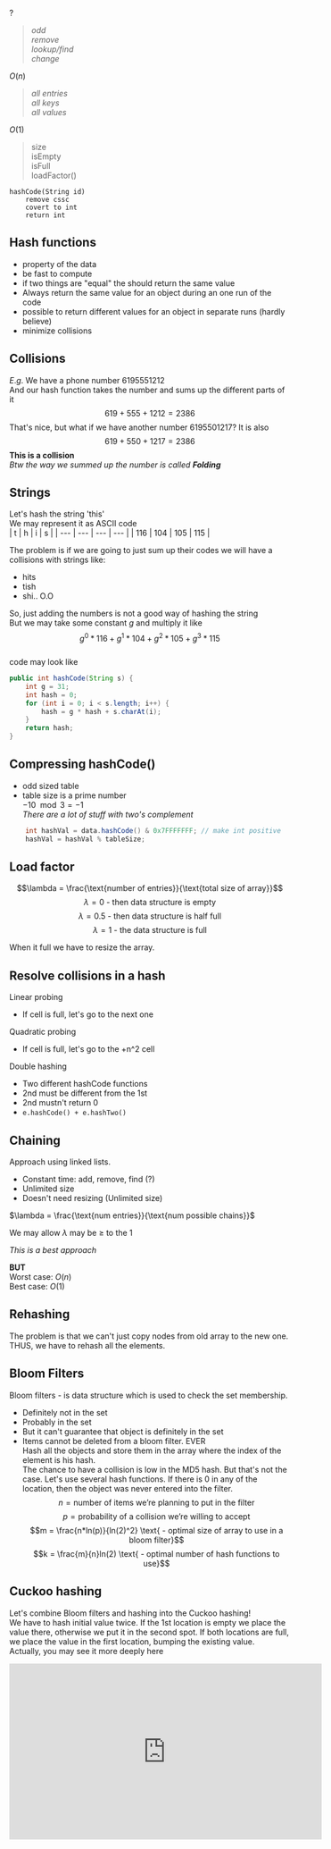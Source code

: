 $?$
>_odd  
remove  
lookup/find  
change_ 

$O(n)$
>_all entries  
all keys  
all values_  

$O(1)$
>size  
isEmpty  
isFull  
loadFactor()  

<!-- ## Associative arrays ## -->
```
hashCode(String id)
    remove cssc
    covert to int
    return int
```

## Hash functions ##
- property of the data
- be fast to compute
- if two things are "equal" the should return the same value
- Always return the same value for an object during an one run of the code
- possible to return different values for an object in separate runs (hardly believe)
- minimize collisions

## Collisions ##
$E.g.$
We have a phone number $6195551212$  
And our hash function takes the number and sums up the different parts of it
$$619+555+1212=2386$$
That's nice, but what if we have another number $619 550 1217$?
It is also
$$619+550+1217=2386$$
**This is a collision**  
*Btw the way we summed up the number is called **Folding***

## Strings ##
Let's hash the string 'this'  
We may represent it as ASCII code  
| t   | h   | i   | s   |
| --- | --- | --- | --- |
| 116 | 104 | 105 | 115 |
  
The problem is if we are going to just sum up their codes we will have a collisions with strings like:
- hits
- tish
- shi.. O.O

So, just adding the numbers is not a good way of hashing the string  
But we may take some constant $g$ and multiply it like
$$g^0*116+g^1*104+g^2*105+g^3*115$$  
code may look like  
```java
public int hashCode(String s) {
    int g = 31;
    int hash = 0;
    for (int i = 0; i < s.length; i++) {
        hash = g * hash + s.charAt(i);
    }
    return hash;
}
```  

## Compressing hashCode() ##
- odd sized table
- table size is a prime number  
$-10\mod3 = -1$  
*There are a lot of stuff with two's complement*
```java
    int hashVal = data.hashCode() & 0x7FFFFFFF; // make int positive
    hashVal = hashVal % tableSize;
```
## Load factor ##
$$\lambda = \frac{\text{number of entries}}{\text{total size of array}}$$
$$\lambda = 0 \text{ - then data structure is empty}$$
$$\lambda = 0.5 \text{ - then data structure is half full}$$
$$\lambda = 1 \text{ - the data structure is full}$$

When it full we have to resize the array.

## Resolve collisions in a hash ##
Linear probing  
 - If cell is full, let's go to the next one

Quadratic probing
 - If cell is full, let's go to the +n^2 cell

Double hashing
 - Two different hashCode functions
 - 2nd must be different from the 1st
 - 2nd mustn't return 0
 - ```e.hashCode() + e.hashTwo()```

## Chaining ##
Approach using linked lists.  
- Constant time: add, remove, find (?) 
- Unlimited size  
- Doesn't need resizing (Unlimited size)

$\lambda = \frac{\text{num entries}}{\text{num possible chains}}$  

We may allow $\lambda$ may be $\ge$ to the 1  

*This is a best approach*

**BUT**  
Worst case: $O(n)$  
Best case: $O(1)$

## Rehashing ##
The problem is that we can't just copy nodes from old array to the new one. THUS, we have to rehash all the elements.

## Bloom Filters ##
Bloom filters - is data structure which is used to check the set membership. 
 - Definitely not in the set
 - Probably in the set
 - But it can't guarantee that object is definitely in the set
 - Items cannot be deleted from a bloom filter. EVER  
Hash all the objects and store them in the array where the index of the element is his hash.  
The chance to have a collision is low in the MD5 hash. But that's not the case. Let's use several hash functions. If there is 0 in any of the location, then the object was never entered into the filter.
$$n = \text{number of items we're planning to put in the filter}$$
$$p = \text{probability of a collision we're willing to accept}$$
$$m = \frac{n*ln(p)}{ln(2)^2} \text{ - optimal size of array to use in a bloom filter}$$
$$k = \frac{m}{n}ln(2) \text{ - optimal number of hash functions to use}$$

## Cuckoo hashing ##
Let's combine Bloom filters and hashing into the Cuckoo hashing!  
We have to hash initial value twice. If the 1st location is empty we place the value there, otherwise we put it in the second spot. If both locations are full, we place the value in the first location, bumping the existing value.  
Actually, you may see it more deeply here  
<iframe width="560" height="315" src="https://www.youtube.com/embed/HRzg0SzFLQQ" frameborder="0" allow="accelerometer; autoplay; encrypted-media; gyroscope; picture-in-picture" allowfullscreen></iframe>
